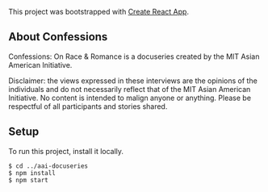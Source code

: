 This project was bootstrapped with [Create React App](https://github.com/facebook/create-react-app).

## About Confessions

Confessions: On Race & Romance is a docuseries created by the MIT Asian American Initiative. 

Disclaimer: the views expressed in these interviews are the opinions of the individuals and do not necessarily reflect that of the MIT Asian American Initiative. No content is intended to malign anyone or anything. Please be respectful of all participants and stories shared.

## Setup
To run this project, install it locally.

```
$ cd ../aai-docuseries
$ npm install
$ npm start
```